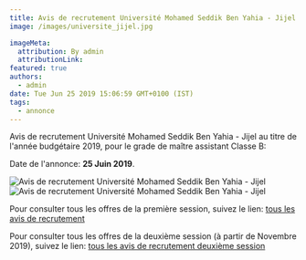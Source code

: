 ```yaml
---
title: Avis de recrutement Université Mohamed Seddik Ben Yahia - Jijel
image: /images/universite_jijel.jpg

imageMeta:
  attribution: By admin
  attributionLink:
featured: true
authors:
  - admin
date: Tue Jun 25 2019 15:06:59 GMT+0100 (IST)
tags:
  - annonce
---
```


Avis de recrutement Université Mohamed Seddik Ben Yahia - Jijel au titre de l'année budgétaire 2019, pour le grade de maître assistant Classe B:

Date de l'annonce: **25 Juin 2019**.

![Avis de recrutement Université Mohamed Seddik Ben Yahia - Jijel](/images/avis_de_recrutement_universite_jijel.jpg)
![Avis de recrutement Université Mohamed Seddik Ben Yahia - Jijel](/images/avis_de_recrutement_universite_jijel_2.jpg)

Pour consulter tous les offres de la première session, suivez le lien: [tous les avis de recrutement](/tous_les_avis_de_recrutement_annee_budgetaire_2019/)

Pour consulter tous les offres de la deuxième session (à partir de Novembre 2019), suivez le lien: [tous les avis de recrutement deuxième session](/tous-les-avis-de-recrutement-mitre-assistant-classe-b-au-titre-de-l-annee-2019-deuxieme-session/)
